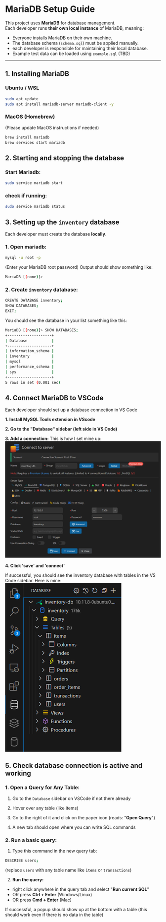 # MariaDB Setup Guide

This project uses **MariaDB** for database management.  
Each developer runs **their own local instance** of MariaDB, meaning:
- Everyone installs MariaDB on their own machine.
- The database schema (`schema.sql`) must be applied manually.
- each developer is responsible for maintaining their local database.
- Example test data can be loaded using `example.sql` (TBD)

---

## **1️. Installing MariaDB**
### **Ubuntu / WSL**
```sh
sudo apt update
sudo apt install mariadb-server mariadb-client -y
```

### **MacOS (Homebrew)**
(Please update MacOS instructions if needed)
```sh
brew install mariadb
brew services start mariadb
```

## **2. Starting and stopping the database**
### **Start Mariadb:**
```sh
sudo service mariadb start
```
### **check if running:**
```sh
sudo service mariadb status
```

## **3. Setting up the `inventory` database**
Each developer must create the database **locally**.
### **1. Open mariadb:**
```sh
mysql -u root -p
```
(Enter your MariaDB root password)
Output should show something like: 
```sh
MariaDB [(none)]>
```

### **2. Create `inventory` database:**
```sh
CREATE DATABASE inventory;
SHOW DATABASES;
EXIT;
```
You should see the database in your list something like this:
```sh
MariaDB [(none)]> SHOW DATABASES;
+--------------------+
| Database           |
+--------------------+
| information_schema |
| inventory          |
| mysql              |
| performance_schema |
| sys                |
+--------------------+
5 rows in set (0.001 sec)
```

## **4. Connect MariaDB to VSCode**
Each developer should set up a database connection in VS Code

**1. Install MySQL Tools extension in VScode**

**2. Go to the "Database" sidebar (left side in VS Code)**

**3. Add a connection:** This is how I set mine up:
![Adding connection](adding_connection.png)

**4. Click 'save' and 'connect'**

If successful, you should see the inventory database with tables in the VS Code sidebar.
Here is mine:
![database setup in vscode](db_vscode_img.png)

## **5. Check database connection is active and working**
### **1. Open a Query for Any Table:**
1. Go to the `Database` sidebar on VSCode if not there already

2. Hover over any table (like items)

3. Go to the right of it and click on the paper icon (reads: "**Open Query**")

4. A new tab should open where you can write SQL commands

### **2. Run a basic query:**
1. Type this command in the new query tab:
```sh
DESCRIBE users;
```
(replace `users` with any table name like `items` or `transactions`)

2. **Run the query:**
- right click anywhere in the query tab and select "**Run current SQL**" 
- OR press **Ctrl + Enter** (Windows/Linux)
- OR press **Cmd + Enter** (Mac)

If successful, a popup should show up at the bottom with a table (this should work even if there is no data in the table)
